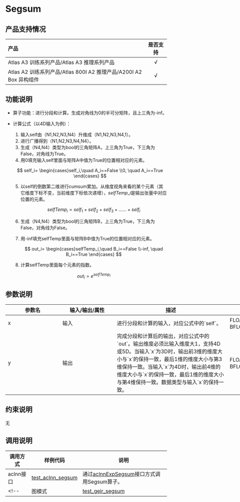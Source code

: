 # Segsum

## 产品支持情况

|产品             |  是否支持  |
|:-------------------------|:----------:|
|  <term>Atlas A3 训练系列产品/Atlas A3 推理系列产品</term>   |     √    |
|  <term>Atlas A2 训练系列产品/Atlas 800I A2 推理产品/A200I A2 Box 异构组件</term>     |     √    |

## 功能说明

- 算子功能：进行分段和计算。生成对角线为0的半可分矩阵，且上三角为-inf。
- 计算公式（以4D输入为例）：

  1. 输入self由（N1,N2,N3,N4）升维成（N1,N2,N3,N4,1）。
  2. 进行广播得到（N1,N2,N3,N4,N4）。
  3. 生成（N4,N4）类型为bool的三角矩阵A，上三角为True，下三角为False，对角线为True。
  4. 用0填充输入self里面与矩阵A中值为True的位置相对应的元素。
    
    $$
    self_i=
    \begin{cases}self_i,\quad A_i==False
    \\0, \quad A_i==True
    \end{cases}
    $$

  5. 以self的倒数第二维进行cumsum累加。从维度视角来看的某个元素（其它维度下标不变，当前维度下标依次递增），$selfTemp\_{i}$是输出张量中对应位置的元素。

     $$
     selfTemp_{i} = self_{1} + self_{2} + self_{3} + ...... + self_{i}
     $$

  6. 生成（N4,N4）类型为bool的三角矩阵B，上三角为True，下三角为False，对角线为False。
  7. 用-inf填充selfTemp里面与矩阵B中值为True的位置相对应的元素。
    
     $$
     out_i=
     \begin{cases}selfTemp_i,\quad B_i==False
     \\-inf, \quad B_i==True
     \end{cases}
     $$
  8. 计算selfTemp里面每个元素的指数。
    
     $$
     out_i=e^{selfTemp_i}
     $$

## 参数说明

<table style="undefined;table-layout: fixed; width: 1005px"><colgroup>
  <col style="width: 170px">
  <col style="width: 170px">
  <col style="width: 352px">
  <col style="width: 213px">
  <col style="width: 100px">
  </colgroup>
  <thead>
    <tr>
      <th>参数名</th>
      <th>输入/输出/属性</th>
      <th>描述</th>
      <th>数据类型</th>
      <th>数据格式</th>
    </tr></thead>
  <tbody>
    <tr>
      <td>x</td>
      <td>输入</td>
      <td>进行分段和计算的输入，对应公式中的`self`。</td><!--补充了aclnn的参数描述：输入维度支持3D或4D。尾轴过大时输出占用空间过大，例如：输入尾轴为N时，输出占用内存是输入占用内存的N倍。-->
      <td>FLOAT32、FLOAT16、BFLOAT16</td>
      <td>ND</td>
    </tr>
    <tr>
      <td>y</td>
      <td>输出</td>
      <td>完成分段和计算后的输出，对应公式中的`out`。输出维度必须比输入维度大1，支持4D或5D。当输入`x`为3D时，输出前3维的维度大小与`x`的保持一致，最后1维的维度大小与第3维保持一致。当输入`x`为4D时，输出前4维的维度大小与`x`的保持一致，最后1维的维度大小与第4维保持一致。数据类型与输入`x`的保持一致。</td><!--补充了aclnn的参数描述-->
      <td>FLOAT32、FLOAT16、BFLOAT16</td>
      <td>ND</td>
    </tr>
  </tbody></table>


## 约束说明

无

## 调用说明

| 调用方式   | 样例代码           | 说明                                         |
| ---------------- | --------------------------- | --------------------------------------------------- |
| aclnn接口  | [test_aclnn_segsum](examples/test_aclnn_segsum.cpp) | 通过[aclnnExpSegsum](docs/aclnnExpSegsum.md)接口方式调用Segsum算子。 |
<!--| 图模式 | [test_geir_segsum](examples/test_geir_segsum.cpp)  | 通过[算子IR](op_graph/rms_norm_grad_proto.h)构图方式调用Segsum算子。         |-->